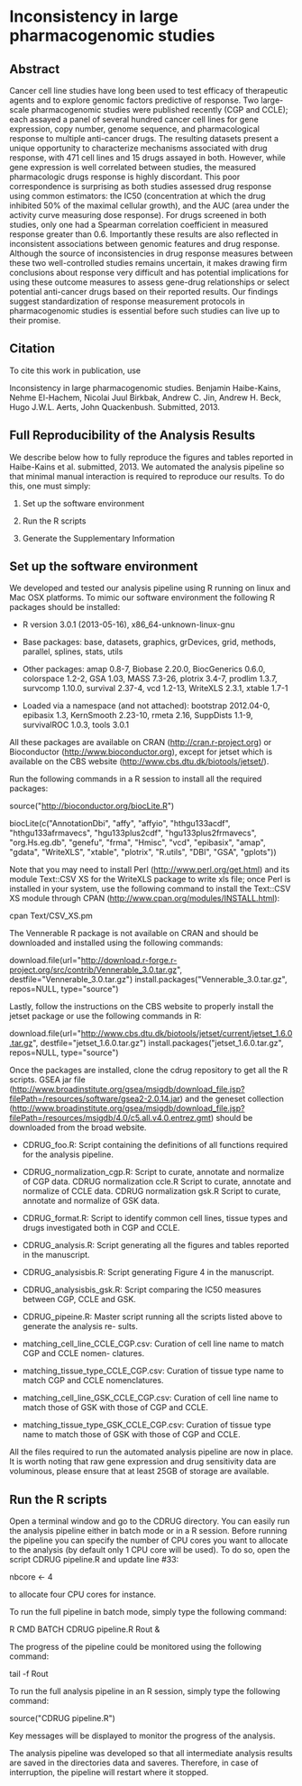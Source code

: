 Inconsistency in large pharmacogenomic studies
==============================================


Abstract
--------

Cancer cell line studies have long been used to test efficacy of therapeutic agents and to explore genomic factors predictive of response. Two large-scale pharmacogenomic studies were published recently (CGP and CCLE); each assayed a panel of several hundred cancer cell lines for gene expression, copy number, genome sequence, and pharmacological response to multiple anti-cancer drugs. The resulting datasets present a unique opportunity to characterize mechanisms associated with drug response, with 471 cell lines and 15 drugs assayed in both. However, while gene expression is well correlated between studies, the measured pharmacologic drugs response is highly discordant. This poor correspondence is surprising as both studies assessed drug response using common estimators: the IC50 (concentration at which the drug inhibited 50% of the maximal cellular growth), and the AUC (area under the activity curve measuring dose response). For drugs screened in both studies, only one had a Spearman correlation coefficient in measured response greater than 0.6. Importantly these results are also reflected in inconsistent associations between genomic features and drug response. Although the source of inconsistencies in drug response measures between these two well-controlled studies remains uncertain, it makes drawing firm conclusions about response very difficult and has potential implications for using these outcome measures to assess gene-drug relationships or select potential anti-cancer drugs based on their reported results. Our findings suggest standardization of response measurement protocols in pharmacogenomic studies is essential before such studies can live up to their promise.
 

Citation
--------

To cite this work in publication, use

Inconsistency in large pharmacogenomic studies. Benjamin Haibe-Kains, Nehme El-Hachem, Nicolai Juul Birkbak, Andrew C. Jin, Andrew H. Beck, Hugo J.W.L. Aerts, John Quackenbush. Submitted, 2013.


Full Reproducibility of the Analysis Results
--------------------------------------------

We describe below how to fully reproduce the figures and tables reported in Haibe-Kains et al. submitted, 2013. We automated the analysis pipeline  so that minimal manual interaction  is required  to reproduce our results. To do this, one must simply:

1.  Set up the software environment

2.  Run the R scripts

3.  Generate the Supplementary Information


Set up the software environment
-------------------------------

We developed and tested our analysis pipeline using R running on linux and Mac OSX platforms. To mimic our software environment the following R packages should  be installed:

* R version  3.0.1 (2013-05-16), x86_64-unknown-linux-gnu

* Base packages: base, datasets, graphics, grDevices, grid, methods, parallel,  splines, stats, utils

* Other packages: amap 0.8-7, Biobase 2.20.0,  BiocGenerics 0.6.0,  colorspace 1.2-2, GSA 1.03, MASS 7.3-26,  plotrix 3.4-7, prodlim 1.3.7,  survcomp 1.10.0,  survival 2.37-4, vcd 1.2-13,  WriteXLS 2.3.1,  xtable 1.7-1

* Loaded  via a namespace (and not attached): bootstrap 2012.04-0, epibasix  1.3, KernSmooth 2.23-10,  rmeta  2.16, SuppDists 1.1-9, survivalROC  1.0.3,  tools 3.0.1

All these packages are available on CRAN (http://cran.r-project.org) or Bioconductor (http://www.bioconductor.org), except for jetset  which is available on the CBS website (http://www.cbs.dtu.dk/biotools/jetset/).

Run the following commands in a R session to install all the required  packages:

source("http://bioconductor.org/biocLite.R")

biocLite(c("AnnotationDbi", "affy", "affyio", "hthgu133acdf", "hthgu133afrmavecs", "hgu133plus2cdf", "hgu133plus2frmavecs", "org.Hs.eg.db", "genefu", "frma", "Hmisc", "vcd", "epibasix", "amap", "gdata", "WriteXLS", "xtable", "plotrix", "R.utils", "DBI", "GSA", "gplots"))

Note that you may need to install Perl (http://www.perl.org/get.html)  and  its module  Text::CSV  XS for the WriteXLS package to write xls file; once  Perl is installed  in your system, use  the  following command to install the Text::CSV  XS module  through  CPAN (http://www.cpan.org/modules/INSTALL.html):

cpan Text/CSV_XS.pm

The Vennerable R package is not available on CRAN and should be downloaded and installed using the following commands:

download.file(url="http://download.r-forge.r-project.org/src/contrib/Vennerable_3.0.tar.gz", destfile="Vennerable_3.0.tar.gz")
install.packages("Vennerable_3.0.tar.gz", repos=NULL, type="source")

Lastly, follow the instructions on the CBS website to properly install the jetset  package or use  the following commands in R:

download.file(url="http://www.cbs.dtu.dk/biotools/jetset/current/jetset_1.6.0.tar.gz", destfile="jetset_1.6.0.tar.gz")
install.packages("jetset_1.6.0.tar.gz", repos=NULL, type="source")

Once  the packages are installed, clone the cdrug repository to get all the R scripts. GSEA jar file (http://www.broadinstitute.org/gsea/msigdb/download_file.jsp?filePath=/resources/software/gsea2-2.0.14.jar) and the geneset collection (http://www.broadinstitute.org/gsea/msigdb/download_file.jsp?filePath=/resources/msigdb/4.0/c5.all.v4.0.entrez.gmt) should be downloaded from the broad website.

* CDRUG_foo.R: Script containing  the definitions of all functions  required  for the analysis pipeline.

* CDRUG_normalization_cgp.R: Script to curate, annotate and normalize  of CGP data. CDRUG normalization ccle.R Script to curate, annotate and normalize  of CCLE data. CDRUG normalization gsk.R Script to curate, annotate and normalize  of GSK data.

* CDRUG_format.R: Script to identify common cell lines, tissue types  and drugs  investigated both in CGP and CCLE.

* CDRUG_analysis.R: Script generating all the figures and tables reported in the manuscript.

* CDRUG_analysisbis.R: Script generating Figure 4 in the manuscript.

* CDRUG_analysisbis_gsk.R: Script comparing the IC50  measures between CGP,  CCLE and GSK.

* CDRUG_pipeine.R: Master  script running  all the scripts  listed above to generate the analysis re- sults.

* matching_cell_line_CCLE_CGP.csv: Curation  of cell line name to match  CGP and CCLE nomen- clatures.

* matching_tissue_type_CCLE_CGP.csv: Curation  of tissue type  name to match  CGP  and  CCLE nomenclatures.

* matching_cell_line_GSK_CCLE_CGP.csv: Curation  of cell line name to match  those of GSK with those of CGP and CCLE.

* matching_tissue_type_GSK_CCLE_CGP.csv: Curation  of tissue type name to match  those of GSK with those of CGP and CCLE.


All the files required  to run the automated analysis pipeline are now in place.  It is worth noting that  raw gene expression and  drug sensitivity  data  are  voluminous, please ensure that  at least
25GB of storage are available.


Run the R scripts
-----------------

Open  a terminal  window and  go to the CDRUG directory.  You can  easily  run the analysis pipeline either  in batch  mode  or in a R session. Before  running  the pipeline  you can  specify  the number of CPU cores you want to allocate to the analysis (by default  only 1 CPU core  will be used). To do so, open  the script CDRUG pipeline.R and update line #33:

nbcore <- 4

to allocate four CPU cores for instance.

To run the full pipeline in batch  mode,  simply type the following command:

R CMD BATCH CDRUG pipeline.R Rout &

The progress of the pipeline could be monitored  using the following command:

tail -f Rout

To run the full analysis pipeline in an R session, simply type the following command:

source("CDRUG pipeline.R")

Key messages will be displayed to monitor the progress of the analysis.

The analysis pipeline was developed so that  all intermediate analysis results are  saved in the directories data and  saveres. Therefore, in case of interruption,  the pipeline will restart where  it stopped.
